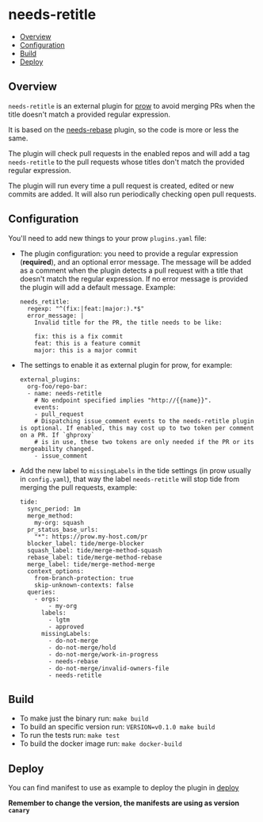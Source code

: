 # needs-retitle <!-- omit in toc -->

- [Overview](#overview)
- [Configuration](#configuration)
- [Build](#build)
- [Deploy](#deploy)

## Overview

`needs-retitle` is an external plugin for [prow](https://github.com/kubernetes/test-infra/tree/master/prow) to avoid merging PRs when the title doesn't match a provided regular expression.

It is based on the [needs-rebase](https://github.com/kubernetes/test-infra/tree/master/prow/external-plugins/needs-rebase) plugin, so the code is more or less the same.

The plugin will check pull requests in the enabled repos and will add a tag `needs-retitle` to the pull requests whose titles don't match the provided regular expression.

The plugin will run every time a pull request is created, edited or new commits are added. It will also run periodically checking open pull requests.

## Configuration

You'll need to add new things to your prow `plugins.yaml` file:

* The plugin configuration: you need to provide a regular expression (**required**), and an optional error message. The message will be added as a comment when the plugin detects a pull request with a title that doesn't match the regular expression. If no error message is provided the plugin will add a default message. Example:

    ```
    needs_retitle:
      regexp: "^(fix:|feat:|major:).*$"
      error_message: |
        Invalid title for the PR, the title needs to be like:

        fix: this is a fix commit
        feat: this is a feature commit
        major: this is a major commit
    ```

* The settings to enable it as external plugin for prow, for example:

  ```
  external_plugins:
    org-foo/repo-bar:
    - name: needs-retitle
      # No endpoint specified implies "http://{{name}}".
      events:
      - pull_request
      # Dispatching issue_comment events to the needs-retitle plugin is optional. If enabled, this may cost up to two token per comment on a PR. If `ghproxy`
      # is in use, these two tokens are only needed if the PR or its mergeability changed.
      - issue_comment
  ```

* Add the new label to `missingLabels` in the tide settings (in prow usually in `config.yaml`), that way the label `needs-retitle` will stop tide from merging the pull requests, example:

  ```
  tide:
    sync_period: 1m
    merge_method:
      my-org: squash
    pr_status_base_urls:
      "*": https://prow.my-host.com/pr
    blocker_label: tide/merge-blocker
    squash_label: tide/merge-method-squash
    rebase_label: tide/merge-method-rebase
    merge_label: tide/merge-method-merge
    context_options:
      from-branch-protection: true
      skip-unknown-contexts: false
    queries:
      - orgs:
          - my-org
        labels:
          - lgtm
          - approved
        missingLabels:
          - do-not-merge
          - do-not-merge/hold
          - do-not-merge/work-in-progress
          - needs-rebase
          - do-not-merge/invalid-owners-file
          - needs-retitle
  ```

## Build 

* To make just the binary run: `make build`
* To build an specific version run: `VERSION=v0.1.0 make build`
* To run the tests run: `make test`
* To build the docker image run: `make docker-build`

## Deploy

You can find manifest to use as example to deploy the plugin in [deploy](./deploy)

__Remember to change the version, the manifests are using as version `canary`__